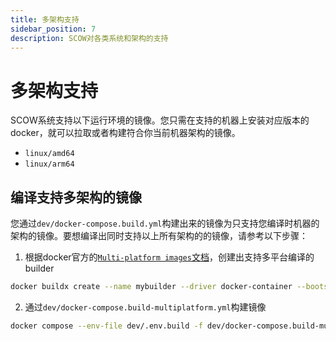 ```yaml
---
title: 多架构支持
sidebar_position: 7
description: SCOW对各类系统和架构的支持
---
```


# 多架构支持

SCOW系统支持以下运行环境的镜像。您只需在支持的机器上安装对应版本的docker，就可以拉取或者构建符合你当前机器架构的镜像。

- `linux/amd64`
- `linux/arm64`

## 编译支持多架构的镜像

您通过`dev/docker-compose.build.yml`构建出来的镜像为只支持您编译时机器的架构的镜像。要想编译出同时支持以上所有架构的的镜像，请参考以下步骤：

1. 根据docker官方的[`Multi-platform images`文档](https://docs.docker.com/build/building/multi-platform/)，创建出支持多平台编译的builder

```bash
docker buildx create --name mybuilder --driver docker-container --bootstrap
```

2. 通过`dev/docker-compose.build-multiplatform.yml`构建镜像

```bash
docker compose --env-file dev/.env.build -f dev/docker-compose.build-multiplatform.yml build 
```

